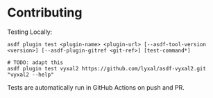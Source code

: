 # Contributing

Testing Locally:

```shell
asdf plugin test <plugin-name> <plugin-url> [--asdf-tool-version <version>] [--asdf-plugin-gitref <git-ref>] [test-command*]

# TODO: adapt this
asdf plugin test vyxal2 https://github.com/lyxal/asdf-vyxal2.git "vyxal2 --help"
```

Tests are automatically run in GitHub Actions on push and PR.
